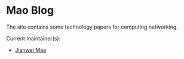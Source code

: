 # Mao Blog

The site contains some technology papers for computing networking.

Current maintainer(s):
- [Jianwei Mao](https://github.com/MaoJianwei)
